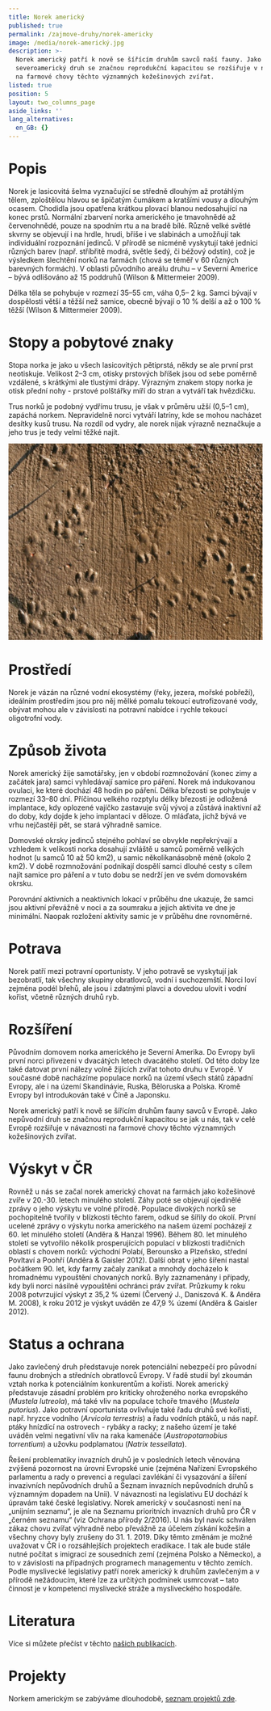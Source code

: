```yaml
---
title: Norek americký
published: true
permalink: /zajmove-druhy/norek-americky
image: /media/norek-americký.jpg
description: >-
  Norek americký patří k nově se šířícím druhům savců naší fauny. Jako nepůvodní
  severoamerický druh se značnou reprodukční kapacitou se rozšiřuje v návaznosti
  na farmové chovy těchto významných kožešinových zvířat.
listed: true
position: 5
layout: two_columns_page
aside_links: ''
lang_alternatives:
  en_GB: {}
---
```

# Popis

Norek je lasicovitá šelma vyznačující se středně dlouhým až protáhlým tělem, zploštělou hlavou se špičatým čumákem a kratšími vousy a dlouhým ocasem. Chodidla jsou opatřena krátkou plovací blanou nedosahující na konec prstů. Normální zbarvení norka amerického je tmavohnědé až červenohnědé, pouze na spodním rtu a na bradě bílé. Různě velké světlé skvrny se objevují i na hrdle, hrudi, břiše i ve slabinách a umožňují tak individuální rozpoznání jedinců. V přírodě se nicméně vyskytují také jednici různých barev (např. stříbřitě modrá, světle šedý, či béžový odstín), což je výsledkem šlechtění norků na farmách (chová se téměř v 60 různých barevných formách). V oblasti původního areálu druhu – v Severní Americe – bývá odlišováno až 15 poddruhů (Wilson & Mittermeier 2009).

Délka těla se pohybuje v rozmezí 35–55 cm, váha 0,5– 2 kg. Samci bývají v dospělosti větší a těžší než samice, obecně bývají o 10 % delší a až o 100 % těžší (Wilson & Mittermeier 2009). 

# Stopy a pobytové znaky

Stopa norka je jako u všech lasicovitých pětiprstá, někdy se ale první prst neotiskuje. Velikost 2–3 cm, otisky prstových bříšek jsou od sebe poměrně vzdálené, s krátkými ale tlustými drápy. Výrazným znakem stopy norka je otisk přední nohy - prstové polštářky míří do stran a vytváří tak hvězdičku. 

Trus norků je podobný vydřímu trusu, je však v průměru užší (0,5–1 cm), zapáchá norkem. Nepravidelně norci vytváří latríny, kde se mohou nacházet desítky kusů trusu. Na rozdíl od vydry, ale norek nijak výrazně neznačkuje a jeho trus je tedy velmi těžké najít. 

![stopy norka amerického](/media/snimek-062a.jpg "stopy norka amerického")

# Prostředí

Norek je vázán na různé vodní ekosystémy (řeky, jezera, mořské pobřeží), ideálním prostředím jsou pro něj mělké pomalu tekoucí eutrofizované vody, obývat mohou ale v závislosti na potravní nabídce i rychle tekoucí oligotrofní vody.

# Způsob života

Norek americký žije samotářsky, jen v období rozmnožování (konec zimy a začátek jara) samci vyhledávají samice pro páření. Norek má indukovanou ovulaci, ke které dochází 48 hodin po páření. Délka březosti se pohybuje v rozmezí 33–80 dní. Příčinou velkého rozptylu délky březosti je odložená implantace, kdy oplozené vajíčko zastavuje svůj vývoj a zůstává inaktivní až do doby, kdy dojde k jeho implantaci v děloze. O mláďata, jichž bývá ve vrhu nejčastěji pět, se stará výhradně samice.

Domovské okrsky jedinců stejného pohlaví se obvykle nepřekrývají a vzhledem k velikosti norka dosahují zvláště u samců poměrně velikých hodnot (u samců 10 až 50 km2), u samic několikanásobně méně (okolo 2 km2). V době rozmnožování podnikají dospělí samci dlouhé cesty s cílem najít samice pro páření a v tuto dobu se nedrží jen ve svém domovském okrsku. 

Porovnání aktivních a neaktivních lokací v průběhu dne ukazuje, že samci jsou aktivní převážně v noci a za soumraku a jejich aktivita ve dne je minimální. Naopak rozložení aktivity samic je v průběhu dne rovnoměrné. 

# Potrava

Norek patří mezi potravní oportunisty. V jeho potravě se vyskytují jak bezobratlí, tak všechny skupiny obratlovců, vodní i suchozemští. Norci loví zejména podél břehů, ale jsou i zdatnými plavci a dovedou ulovit i vodní kořist, včetně různých druhů ryb.

# Rozšíření

Původním domovem norka amerického je Severní Amerika. Do Evropy byli první norci přivezeni v dvacátých letech dvacátého století. Od této doby lze také datovat první nálezy volně žijících zvířat tohoto druhu v Evropě. V současné době nacházíme populace norků na území všech států západní Evropy, ale i na území Skandinávie, Ruska, Běloruska a Polska. Kromě Evropy byl introdukován také v Číně a Japonsku. 

Norek americký patří k nově se šířícím druhům fauny savců v Evropě. Jako nepůvodní druh se značnou reprodukční kapacitou se jak u nás, tak v celé Evropě rozšiřuje v návaznosti na farmové chovy těchto významných kožešinových zvířat.

# Výskyt v ČR

Rovněž u nás se začal norek americký chovat na farmách jako kožešinové zvíře v 20.-30. letech minulého století. Záhy poté se objevují ojedinělé zprávy o jeho výskytu ve volné přírodě. Populace divokých norků se pochopitelně tvořily v blízkosti těchto farem, odkud se šířily do okolí. První ucelené zprávy o výskytu norka amerického na našem území pocházejí z 60. let minulého století (Anděra & Hanzal 1996). Během 80. let minulého století se vytvořilo několik prosperujících populací v blízkosti tradičních oblastí s chovem norků: východní Polabí, Berounsko a Plzeňsko, střední Povltaví a Poohří (Anděra & Gaisler 2012). Další obrat v jeho šíření nastal počátkem 90. let, kdy farmy začaly zanikat a mnohdy docházelo k hromadnému vypouštění chovaných norků. Byly zaznamenány i případy, kdy byli norci násilně vypouštěni ochránci práv zvířat. Průzkumy k roku 2008 potvrzující výskyt z 35,2 % území (Červený J., Daniszová K. & Anděra M. 2008), k roku 2012 je výskyt uváděn ze 47,9 % území (Anděra & Gaisler 2012).

# Status a ochrana

Jako zavlečený druh představuje norek potenciální nebezpečí pro původní faunu drobných a středních obratlovců Evropy. V řadě studií byl zkoumán vztah norka k potenciálním konkurentům a kořisti. Norek americký představuje zásadní problém pro kriticky ohroženého norka evropského (_Mustela lutreola_), má také vliv na populace tchoře tmavého (_Mustela putorius_). Jako potravní oportunista ovlivňuje také řadu druhů své kořisti, např. hryzce vodního (_Arvicola terrestris_) a řadu vodních ptáků, u nás např. ptáky hnízdící na ostrovech  - rybáky a racky; z našeho území je také uváděn velmi negativní vliv na raka kamenáče (_Austropotamobius torrentium_) a užovku podplamatou (_Natrix tessellata_).

Řešení problematiky invazních druhů je v posledních letech věnována zvýšená pozornost na úrovni Evropské unie (zejména Nařízení Evropského parlamentu a rady o prevenci a regulaci zavlékání či vysazování a šíření invazivních nepůvodních druhů a Seznam invazních nepůvodních druhů s významným dopadem na Unii). V návaznosti na legislativu EU dochází k úpravám také české legislativy. Norek americký v současnosti není na „unijním seznamu“, je ale na Seznamu prioritních invazních druhů pro ČR v „černém seznamu“ (viz Ochrana přírody 2/2016). U nás byl navíc schválen zákaz chovu zvířat výhradně nebo převážně za účelem získání kožešin a všechny chovy byly zrušeny do 31. 1. 2019. Díky těmto změnám je možné uvažovat v ČR i o rozsáhlejších projektech eradikace. I tak ale bude stále nutné počítat s imigrací ze sousedních zemí (zejména Polsko a Německo), a to v závislosti na případných programech managementu v těchto zemích. Podle myslivecké legislativy patří norek americký k druhům zavlečeným a v přírodě nežádoucím, které lze za určitých podmínek usmrcovat – tato činnost je v kompetenci myslivecké stráže a mysliveckého hospodáře. 

# Literatura

Více si můžete přečíst v těchto [našich publikacích](/publications#category=norek).

# Projekty

Norkem americkým se zabýváme dlouhodobě, [seznam projektů zde](/projects#category=norek).
